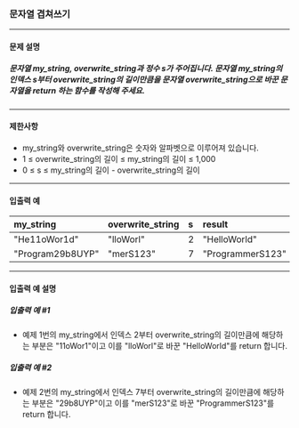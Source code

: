### 문자열 겹쳐쓰기

***

#### 문제 설명
##### 문자열 my_string, overwrite_string과 정수 s가 주어집니다. 문자열 my_string의 인덱스 s부터 overwrite_string의 길이만큼을 문자열 overwrite_string으로 바꾼 문자열을 return 하는 함수를 작성해 주세요.

***

#### 제한사항
* my_string와 overwrite_string은 숫자와 알파벳으로 이루어져 있습니다.
* 1 ≤ overwrite_string의 길이 ≤ my_string의 길이 ≤ 1,000
* 0 ≤ s ≤ my_string의 길이 - overwrite_string의 길이

***

#### 입출력 예
my_string	    |overwrite_string	|s	    |result          |
|:--            |:--                |:--    |:--
"He11oWor1d"    |	"lloWorl"	    |2	    |"HelloWorld"    |
"Program29b8UYP"|	"merS123"       |	7	|"ProgrammerS123"|

***

#### 입출력 예 설명
##### 입출력 예 #1
* 예제 1번의 my_string에서 인덱스 2부터 overwrite_string의 길이만큼에 해당하는 부분은 "11oWor1"이고 이를 "lloWorl"로 바꾼 "HelloWorld"를 return 합니다.

##### 입출력 예 #2

* 예제 2번의 my_string에서 인덱스 7부터 overwrite_string의 길이만큼에 해당하는 부분은 "29b8UYP"이고 이를 "merS123"로 바꾼 "ProgrammerS123"를 return 합니다.